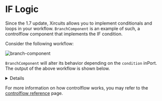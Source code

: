 # IF Logic

Since the 1.7 update, Xircuits allows you to implement conditionals and loops in your workflow. `BranchComponent` is an example of such, a controlflow component that implements the IF condition.

Consider the following workflow:

![branch-component](/img/docs/tutorials/branch-components.gif)

`BranchComponent` will alter its behavior depending on the `condition` inPort. The output of the above workflow is shown below.

<details>
    ```
    ======================================
    __   __  ___                _ _
    \ \  \ \/ (_)_ __ ___ _   _(_) |_ ___
    \ \  \  /| | '__/ __| | | | | __/ __|
    / /  /  \| | | | (__| |_| | | |_\__ \
    /_/  /_/\_\_|_|  \___|\__,_|_|\__|___/

    ======================================
    Xircuits is running...


    Executing: Print
    You can chain multiple branches together!

    Executing: Print
    The 2nd branch is True!

    Executing: Print
    Finally, this will be executed once the final branch flow is complete!

    Finished Executing
    ```
</details>

For more information on how controlflow works, you may refer to the [controlflow reference](../../xircuits-interface/components/branch-and-loop-components.md) page.